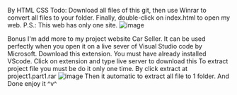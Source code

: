 By HTML CSS
Todo: Download all files of this git, then use Winrar to convert all files to your folder.
Finally, double-click on index.html to open my web.
P.S.: This web has only one site.
![image](https://github.com/user-attachments/assets/cf123433-eb66-464a-a891-b793556361e6)


Bonus I'm add more to my project website Car Seller. It can be used perfectly when you open it on a live sever of Visual Studio code by Microsoft.
Download this extension. You must have already installed VScode. Click on extension and type live server to download this 
To extract project file you must be do it only one time. By click extract at project1.part1.rar
![image](https://github.com/user-attachments/assets/45ff34c0-c85a-4866-974c-fd6045b6a240)
Then it automatic to extract all file to 1 folder.
And Done
enjoy it 
^v^
